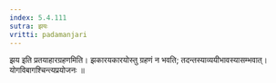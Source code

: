 ```yaml
---
index: 5.4.111
sutra: झयः
vritti: padamanjari
---
```


 झय इति प्रतयाहारग्रहणमिति। झकारयकारयोस्तु ग्रहणं न भवति; तदन्तस्याव्ययीभावस्यासम्भवात्। योगविबागश्चिन्त्यप्रयोजनः ॥